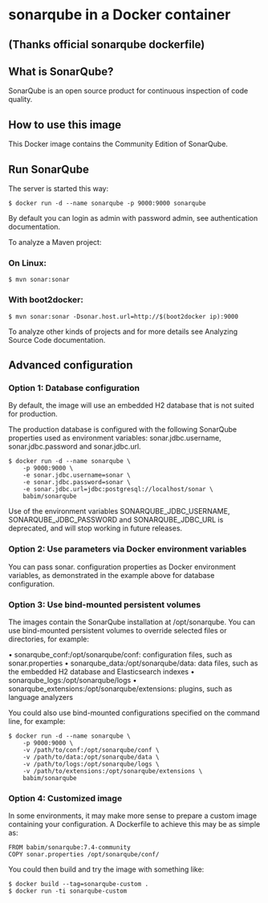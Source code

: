 # sonarqube in a Docker container
## (Thanks official sonarqube dockerfile)

## What is SonarQube?

SonarQube is an open source product for continuous inspection of code quality.

## How to use this image

This Docker image contains the Community Edition of SonarQube.

## Run SonarQube

The server is started this way:
```
$ docker run -d --name sonarqube -p 9000:9000 sonarqube
```
By default you can login as admin with password admin, see authentication documentation.

To analyze a Maven project:

### On Linux:
```
$ mvn sonar:sonar
```
### With boot2docker:
```
$ mvn sonar:sonar -Dsonar.host.url=http://$(boot2docker ip):9000
```
To analyze other kinds of projects and for more details see Analyzing Source Code documentation.

## Advanced configuration
### Option 1: Database configuration

By default, the image will use an embedded H2 database that is not suited for production.

The production database is configured with the following SonarQube properties used as environment variables: sonar.jdbc.username, sonar.jdbc.password and sonar.jdbc.url.
```
$ docker run -d --name sonarqube \
    -p 9000:9000 \
    -e sonar.jdbc.username=sonar \
    -e sonar.jdbc.password=sonar \
    -e sonar.jdbc.url=jdbc:postgresql://localhost/sonar \
    babim/sonarqube
```
Use of the environment variables SONARQUBE_JDBC_USERNAME, SONARQUBE_JDBC_PASSWORD and SONARQUBE_JDBC_URL is deprecated, and will stop working in future releases.

### Option 2: Use parameters via Docker environment variables

You can pass sonar. configuration properties as Docker environment variables, as demonstrated in the example above for database configuration.

### Option 3: Use bind-mounted persistent volumes

The images contain the SonarQube installation at /opt/sonarqube. You can use bind-mounted persistent volumes to override selected files or directories, for example:

•     sonarqube_conf:/opt/sonarqube/conf: configuration files, such as sonar.properties
•     sonarqube_data:/opt/sonarqube/data: data files, such as the embedded H2 database and Elasticsearch indexes
•     sonarqube_logs:/opt/sonarqube/logs
•     sonarqube_extensions:/opt/sonarqube/extensions: plugins, such as language analyzers

You could also use bind-mounted configurations specified on the command line, for example:
```
$ docker run -d --name sonarqube \
    -p 9000:9000 \
    -v /path/to/conf:/opt/sonarqube/conf \
    -v /path/to/data:/opt/sonarqube/data \
    -v /path/to/logs:/opt/sonarqube/logs \
    -v /path/to/extensions:/opt/sonarqube/extensions \
    babim/sonarqube
```
### Option 4: Customized image

In some environments, it may make more sense to prepare a custom image containing your configuration. A Dockerfile to achieve this may be as simple as:
```
FROM babim/sonarqube:7.4-community
COPY sonar.properties /opt/sonarqube/conf/
```
You could then build and try the image with something like:
```
$ docker build --tag=sonarqube-custom .
$ docker run -ti sonarqube-custom
```